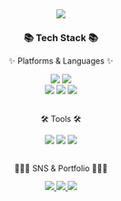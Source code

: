 

<div align=center>
	<img src="https://capsule-render.vercel.app/api?type=waving&color=auto&height=200&section=header&text=HYUNJOOJUNG&fontSize=90" />
</div>
<div align=center>
	<h3>📚 Tech Stack 📚</h3>
	<p>✨ Platforms & Languages ✨</p>
</div>
<div align="center">
	<img src="https://img.shields.io/badge/Django-092E20?style=flat&logo=Django&logoColor=white" />
	<img src="https://img.shields.io/badge/Python-3776AB?style=flat&logo=Python&logoColor=white" />
</div>
<div align="center">
  <img src="https://img.shields.io/badge/JavaScript-F7DF1E?style=flat&logo=JavaScript&logoColor=white" />
	<img src="https://img.shields.io/badge/HTML5-E34F26?style=flat&logo=HTML5&logoColor=white" />
	<img src="https://img.shields.io/badge/CSS3-1572B6?style=flat&logo=CSS3&logoColor=white" />
</div>
<br>
<div align=center>
	<p>🛠 Tools 🛠</p>
</div>
<div align=center>
	<img src="https://img.shields.io/badge/Visual%20Studio%20Code-007ACC?style=flat&logo=VisualStudioCode&logoColor=white" />
	<img src="https://img.shields.io/badge/AWS-232F3E?style=flat&logo=AmazonAWS&logoColor=white" />
	<img src="https://img.shields.io/badge/GitHub-181717?style=flat&logo=GitHub&logoColor=white" />
</div>
<br>
<div align=center>
	<p> 👩🏻‍💻 SNS & Portfolio 👩🏻‍💻 </p>
</div>
<div align=center>
	<a href="https://hyunjoo3107.tistory.com/">
		<img src="https://img.shields.io/badge/Blog-FF9800?style=flat&logo=Blogger&logoColor=white" />
	</a>
  <a href="hyunjoo3107@gmail.com/">
		<img src="https://img.shields.io/badge/Gmail-EA4335?style=flat&logo=Gmail&logoColor=white" />
	</a>
  <a href="https://www.notion.so/_-503544c11d72454b953edef98d073dea/">
		<img src="https://img.shields.io/badge/Notion-FF9800?style=flat&logo=Notion&logoColor=white" />
	</a>
</div>

<br>
<!-- <div>
  <img src="https://github-readme-stats.vercel.app/api/top-langs/?username=hyunjooooojung&layout=compact"><br><br>
</div> -->
